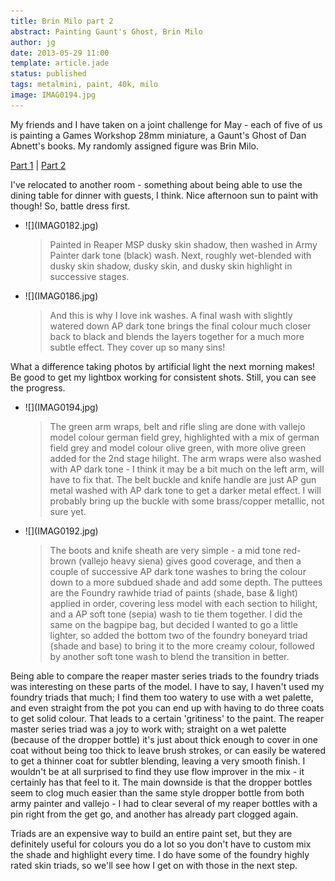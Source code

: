 ```yaml
---
title: Brin Milo part 2
abstract: Painting Gaunt's Ghost, Brin Milo
author: jg
date: 2013-05-29 11:00
template: article.jade
status: published
tags: metalmini, paint, 40k, milo
image: IMAG0194.jpg
---
```

My friends and I have taken on a joint challenge for May - each of five of us is painting a Games Workshop 28mm miniature, a Gaunt's Ghost of Dan Abnett's books. My randomly assigned figure was Brin Milo.

[Part 1](../brin-milo-1/) | [Part 2](../brin-milo-2/)

<span class="more"></span>

I've relocated to another room - something about being able to use the dining table for dinner with guests, I think. Nice afternoon sun to paint with though! So, battle dress first.

<ul class="small-block-grid-1 large-block-grid-3">
	<li>![](IMAG0182.jpg)
		<blockquote>Painted in Reaper MSP dusky skin shadow, then washed in Army Painter dark tone (black) wash. Next, roughly wet-blended with dusky skin shadow, dusky skin, and dusky skin highlight in successive stages.</blockquote>
	</li>
	<li>![](IMAG0186.jpg)
		<blockquote>And this is why I love ink washes. A final wash with slightly watered down AP dark tone brings the final colour much closer back to black and blends the layers together for a much more subtle effect. They cover up so many sins!</blockquote>
	</li>
</ul>

What a difference taking photos by artificial light the next morning makes! Be good to get my lightbox working for consistent shots. Still, you can see the progress.

<ul class="small-block-grid-1 large-block-grid-3">
	<li>![](IMAG0194.jpg)
		<blockquote>The green arm wraps, belt and rifle sling are done with vallejo model colour german field grey, highlighted with a mix of german field grey and model colour olive green, with more olive green added for the 2nd stage hilight. The arm wraps were also washed with AP dark tone - I think it may be a bit much on the left arm, will have to fix that. The belt buckle and knife handle are just AP gun metal washed with AP dark tone to get a darker metal effect. I will probably bring up the buckle with some brass/copper metallic, not sure yet.</blockquote>
	</li>
	<li>![](IMAG0192.jpg)
		<blockquote>The boots and knife sheath are very simple - a mid tone red-brown (vallejo heavy siena) gives good coverage, and then a couple of successive AP dark tone washes to bring the colour down to a more subdued shade and add some depth. The puttees are the Foundry rawhide triad of paints (shade, base &amp; light) applied in order, covering less model with each section to hilight, and a AP soft tone (sepia) wash to tie them together. I did the same on the bagpipe bag, but decided I wanted to go a little lighter, so added the bottom two of the foundry boneyard triad (shade and base) to bring it to the more creamy colour, followed by another soft tone wash to blend the transition in better.</blockquote>
	</li>
</ul>

Being able to compare the reaper master series triads to the foundry triads was interesting on these parts of the model. I have to say, I haven't used my foundry triads that much; I find them too watery to use with a wet palette, and even straight from the pot you can end up with having to do three coats to get solid colour. That leads to a certain 'gritiness' to the paint. The reaper master series triad was a joy to work with; straight on a wet palette (because of the dropper bottle) it's just about thick enough to cover in one coat without being too thick to leave brush strokes, or can easily be watered to get a thinner coat for subtler blending, leaving a very smooth finish. I wouldn't be at all surprised to find they use flow improver in the mix - it certainly has that feel to it. The main downside is that the dropper bottles seem to clog much easier than the same style dropper bottle from both army painter and vallejo - I had to clear several of my reaper bottles with a pin right from the get go, and another has already part clogged again.

Triads are an expensive way to build an entire paint set, but they are definitely useful for colours you do a lot so you don't have to custom mix the shade and highlight every time. I do have some of the foundry highly rated skin triads, so we'll see how I get on with those in the next step.
